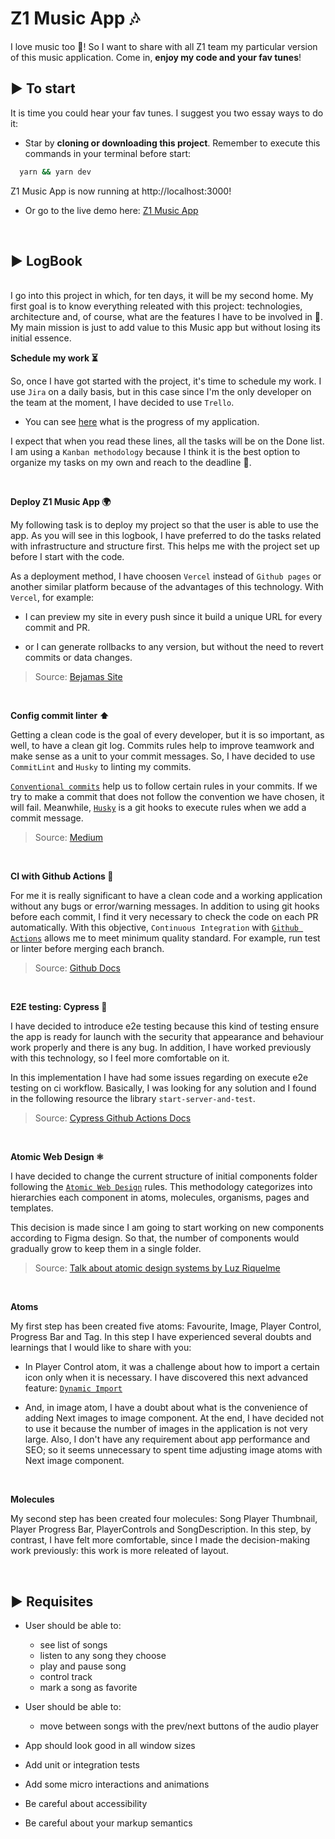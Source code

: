 # Z1 Music App 🎶

I love music too 🥁! So I want to share with all Z1 team my particular version of this music application. Come in, **enjoy my code and your fav tunes**!

## ▶️ To start

It is time you could hear your fav tunes. I suggest you two essay ways to do it: 

-  Star by **cloning or downloading this project**. Remember to execute this commands in your terminal before start: 

```bash
  yarn && yarn dev
```

Z1 Music App is now running at http://localhost:3000!

- Or go to the live demo here: [Z1 Music App](http://music-app-psi.vercel.app/)

<br>

## ▶️ LogBook

<br>
I go into this project in which, for ten days, it will be my second home. My first goal is to know everything releated with this project: technologies, architecture and, of course, what are the features I have to be involved in 🤖. My main mission is just to add value to this Music app but without losing its initial essence. 

<br>

**Schedule my work ⏳️**

So, once I have got started with the project, it's time to schedule my work. I use `Jira` on a daily basis, but in this case since I'm the only developer on the team at the moment, I have decided to use `Trello`. 
- You can see [here](https://trello.com/invite/b/LgfxRqdy/ATTI5cfd25af1bf88a9c4a7b901dbddeafa4C6C29852/music-app-planning) what is the progress of my application.

I expect that when you read these lines, all the tasks will be on the Done list.
I am using a `Kanban methodology` because I think it is the best option to organize my tasks on my own and reach to the deadline 🏁.

<br>

**Deploy Z1 Music App 🌍**

My following task is to deploy my project so that the user is able to use the app.
As you will see in this logbook, I have preferred to do the tasks related with infrastructure and structure first. This helps me with the project set up before I start with the code. 

As a deployment method, I have choosen `Vercel` instead of `Github pages` or another similar platform because of the advantages of this technology. With `Vercel`, for example: 
- I can preview my site in every push since it build a unique URL for every commit and PR.

- or I can generate rollbacks to any version, but without the need to revert commits or data changes.


> Source: [Bejamas Site](https://bejamas.io/compare/github-pages-vs-vercel/)

<br>

**Config commit linter ⬆️**

Getting a clean code is the goal of every developer, but it is so important, as well, to have a clean git log. Commits rules help to improve teamwork and make sense as a unit to your commit messages. So, I have decided to use `CommitLint` and `Husky` to linting my commits. 

[`Conventional commits`](https://www.conventionalcommits.org/en/v1.0.0/) help us to follow certain rules in your commits. If we try to make a commit that does not follow the convention we have chosen, it will fail. Meanwhile, [`Husky`](https://typicode.github.io/husky/#/) is a git hooks to execute rules when we add a commit message. 

> Source: [Medium](https://medium.com/dottech/mejorando-los-mensajes-de-git-commit-con-husky-y-commitlint-7bddf6ab22c2)

<br>

**CI with Github Actions 🚀**

For me it is really significant to have a clean code and a working application without any bugs or error/warning messages. In addition to using git hooks before each commit, I find it very necessary to check the code on each PR automatically. With this objective, `Continuous Integration` with [`Github Actions`](https://github.com/features/actions) allows me to meet minimum quality standard. For example, run test or linter before merging each branch.

> Source: [Github Docs](https://docs.github.com/en/actions/using-workflows/about-workflows)

<br>

**E2E testing: Cypress 📝**

I have decided to introduce e2e testing  because this kind of testing ensure the app is ready for launch with the security that appearance and behaviour work properly and there is any bug. In addition, I have worked previously with this technology, so I feel more comfortable on it. 

In this implementation I have had some issues regarding on execute e2e testing on ci workflow. Basically, I was looking for any solution and I found in the following resource the library `start-server-and-test`.

> Source: [Cypress Github Actions Docs](https://docs.cypress.io/guides/continuous-integration/introduction#Boot-your-server)

<br>

**Atomic Web Design ⚛️**

I have decided to change the current structure of initial components folder following the [`Atomic Web Design`](https://bradfrost.com/blog/post/atomic-web-design/) rules. This methodology categorizes into hierarchies each component in atoms, molecules, organisms, pages and templates. 


This decision is made since I am going to start working on new components according to Figma design. So that, the number of components would gradually grow to keep them in a single folder.  
 

> Source: [Talk about atomic design systems by Luz Riquelme](https://player.vimeo.com/video/775004105?color&autopause=0&loop=0&muted=0&title=1&portrait=1&byline=1&h=4fb73016b1#t=)

<br>

**Atoms**

My first step has been created five atoms: Favourite, Image, Player Control, Progress Bar and Tag. In this step I have experienced several doubts and learnings that I would like to share with you: 

- In Player Control atom, it was a challenge about how to import a certain icon only when it is necessary. I have discovered this next advanced feature: [`Dynamic Import`](https://nextjs.org/docs/advanced-features/dynamic-import)

- And, in image atom, I have a doubt about what is the convenience of adding Next images to image component. At the end, I have decided not to use it because the number of images in the application is not very large. Also, I don't have any requirement about app performance and SEO; so it seems unnecessary to spent time adjusting image atoms with Next image component. 

<br>

**Molecules**

My second step has been created four molecules: Song Player Thumbnail, Player Progress Bar, PlayerControls and SongDescription. In this step, by contrast, I have felt more comfortable, since I made the decision-making work previously: this work is more releated of layout.


<br>

## ▶️ Requisites

- User should be able to:
  - see list of songs
  - listen to any song they choose
  - play and pause song
  - control track
  - mark a song as favorite

- User should be able to:
  - move between songs with the prev/next buttons of the audio player

- App should look good in all window sizes
- Add unit or integration tests
- Add some micro interactions and animations
- Be careful about accessibility
- Be careful about your markup semantics

